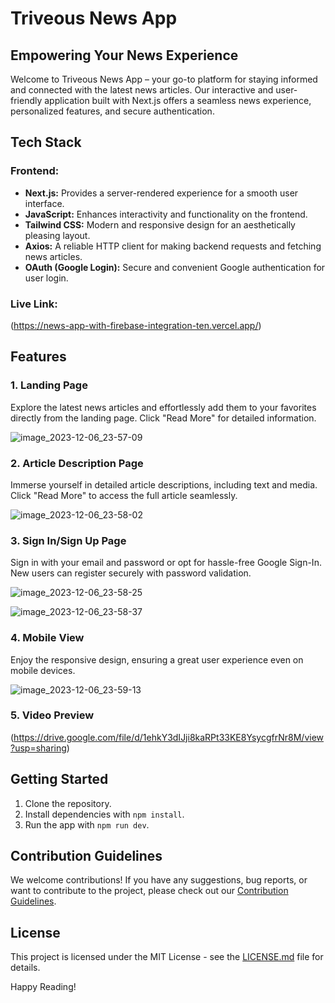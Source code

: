 # Triveous News App

## Empowering Your News Experience

Welcome to Triveous News App – your go-to platform for staying informed and connected with the latest news articles. Our interactive and user-friendly application built with Next.js offers a seamless news experience, personalized features, and secure authentication.

## Tech Stack

### Frontend:

- **Next.js:** Provides a server-rendered experience for a smooth user interface.
- **JavaScript:** Enhances interactivity and functionality on the frontend.
- **Tailwind CSS:** Modern and responsive design for an aesthetically pleasing layout.
- **Axios:** A reliable HTTP client for making backend requests and fetching news articles.
- **OAuth (Google Login):** Secure and convenient Google authentication for user login.

### Live Link:

(https://news-app-with-firebase-integration-ten.vercel.app/)

## Features

### 1. Landing Page

Explore the latest news articles and effortlessly add them to your favorites directly from the landing page. Click "Read More" for detailed information.

![image_2023-12-06_23-57-09](https://github.com/chandra827/News_App_with_Firebase_Integration/assets/100562557/33cb7cd0-343d-4c05-8d68-c1cd446d63de)


### 2. Article Description Page

Immerse yourself in detailed article descriptions, including text and media. Click "Read More" to access the full article seamlessly.

![image_2023-12-06_23-58-02](https://github.com/chandra827/News_App_with_Firebase_Integration/assets/100562557/8ab27524-f231-4c72-9d69-936c6b0c9d38)


### 3. Sign In/Sign Up Page

Sign in with your email and password or opt for hassle-free Google Sign-In. New users can register securely with password validation.

![image_2023-12-06_23-58-25](https://github.com/chandra827/News_App_with_Firebase_Integration/assets/100562557/4e888e0e-8fb1-4d7b-b551-7938ea191e08)

![image_2023-12-06_23-58-37](https://github.com/chandra827/News_App_with_Firebase_Integration/assets/100562557/15a5b807-89fa-4dc9-927e-5cdbaa52e4ac)


### 4. Mobile View

Enjoy the responsive design, ensuring a great user experience even on mobile devices.

![image_2023-12-06_23-59-13](https://github.com/chandra827/News_App_with_Firebase_Integration/assets/100562557/256d2c19-d734-419a-b559-c98c03b99af2)


### 5. Video Preview

(https://drive.google.com/file/d/1ehkY3dIJji8kaRPt33KE8YsycgfrNr8M/view?usp=sharing)


## Getting Started

1. Clone the repository.
2. Install dependencies with `npm install`.
3. Run the app with `npm run dev`.

## Contribution Guidelines

We welcome contributions! If you have any suggestions, bug reports, or want to contribute to the project, please check out our [Contribution Guidelines](CONTRIBUTING.md).

## License

This project is licensed under the MIT License - see the [LICENSE.md](LICENSE.md) file for details.

Happy Reading!
